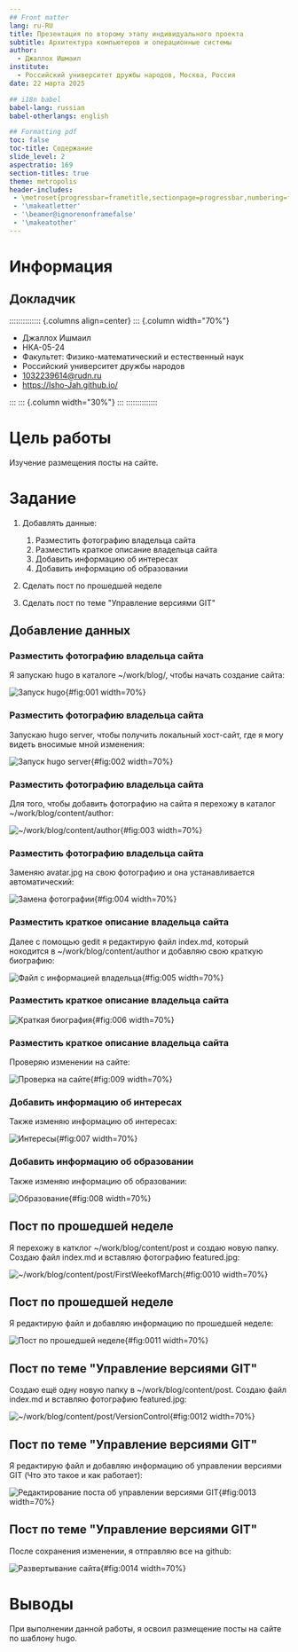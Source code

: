```yaml
---
## Front matter
lang: ru-RU
title: Презентация по второму этапу индивидуального проекта
subtitle: Архитектура компьютеров и операционные системы
author:
  - Джаллох Ишмаил
institute:
  - Российский университет дружбы народов, Москва, Россия
date: 22 марта 2025

## i18n babel
babel-lang: russian
babel-otherlangs: english

## Formatting pdf
toc: false
toc-title: Содержание
slide_level: 2
aspectratio: 169
section-titles: true
theme: metropolis
header-includes:
 - \metroset{progressbar=frametitle,sectionpage=progressbar,numbering=fraction}
 - '\makeatletter'
 - '\beamer@ignorenonframefalse'
 - '\makeatother'
---
```


# Информация

## Докладчик

:::::::::::::: {.columns align=center}
::: {.column width="70%"}

  * Джаллох Ишмаил
  * НКА-05-24
  * Факультет: Физико-математический и естественный наук 
  * Российский университет дружбы народов
  * [1032239614@rudn.ru](1032239614@rudn.ru)
  * <https://Isho-Jah.github.io/>

:::
::: {.column width="30%"}
:::
::::::::::::::

# Цель работы

Изучение размещения посты на сайте.

# Задание

1. Добавлять данные:
   1. Разместить фотографию владельца сайта
   2. Разместить краткое описание владельца сайта
   3. Добавить информацию об интересах
   4. Добавить информацию об образовании
   
2. Сделать пост по прошедшей неделе
3. Сделать пост по теме "Управление версиями GIT" 


## Добавление данных

### Разместить фотографию владельца сайта

Я запускаю hugo в каталоге ~/work/blog/, чтобы начать создание сайта:

![Запуск hugo](image/8.PNG){#fig:001 width=70%}

### Разместить фотографию владельца сайта

Запускаю hugo server, чтобы получить локальный хост-сайт, где я могу видеть вносимые мной изменения: 

![Запуск hugo server](image/9.PNG){#fig:002 width=70%}

### Разместить фотографию владельца сайта

Для того, чтобы добавить фотографию на сайта я перехожу в каталог ~/work/blog/content/author:

![~/work/blog/content/author](image/1.PNG){#fig:003 width=70%}

### Разместить фотографию владельца сайта

Заменяю avatar.jpg на свою фотографию и она устанавливается автоматический:

![Замена фотографии](image/10.0.PNG){#fig:004 width=70%}

### Разместить краткое описание владельца сайта

Далее с помощью gedit я редактирую файл index.md, который ноходится в ~/work/blog/content/author и добавляю свою краткую биографию:

![Файл с информацией владельца](image/3.PNG){#fig:005 width=70%}

### Разместить краткое описание владельца сайта

![Краткая биография](image/4.PNG){#fig:006 width=70%}

### Разместить краткое описание владельца сайта

Проверяю изменении на сайте:

![Проверка на сайте](image/10.PNG){#fig:009 width=70%}

### Добавить информацию об интересах

Также изменяю информацию об интересах:

![Интересы](image/5.PNG){#fig:007 width=70%}

### Добавить информацию об образовании

Также изменяю информацию об образовании:

![Образование](image/6.PNG){#fig:008 width=70%}

## Пост по прошедшей неделе

Я перехожу в катклог ~/work/blog/content/post и создаю новую папку. Создаю файл index.md и вставляю фотографию featured.jpg:

![~/work/blog/content/post/FirstWeekofMarch](image/12.PNG){#fig:0010 width=70%}

## Пост по прошедшей неделе

Я редактирую файл и добавляю информацию по прошедшей неделе:

![Пост по прошедшей неделе](image/12.1.PNG){#fig:0011 width=70%}

## Пост по теме "Управление версиями GIT"

Создаю ещё одну новую папку в ~/work/blog/content/post. Создаю файл index.md и вставляю фотографию featured.jpg:

![~/work/blog/content/post/VersionControl](image/14.PNG){#fig:0012 width=70%}

## Пост по теме "Управление версиями GIT"

Я редактирую файл и добавляю информацию об управлении версиями GIT (Что это такое и как работает):

![Редактирование поста об управлении версиями GIT](image/13.PNG){#fig:0013 width=70%}

## Пост по теме "Управление версиями GIT"

После сохранения изменении, я отправляю все на github:

![Развертывание сайта](image/19.PNG){#fig:0014 width=70%}

# Выводы

При выполнении данной работы, я освоил размещение посты на сайте по шаблону hugo.
